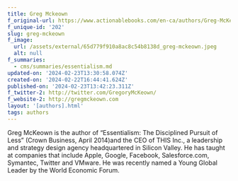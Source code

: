 ```yaml
---
title: Greg Mckeown
f_original-url: https://www.actionablebooks.com/en-ca/authors/Greg-McKeown/
f_unique-id: '202'
slug: greg-mckeown
f_image:
  url: /assets/external/65d779f910a8ac8c54b8138d_greg-mckeown.jpeg
  alt: null
f_summaries:
  - cms/summaries/essentialism.md
updated-on: '2024-02-23T13:30:58.074Z'
created-on: '2024-02-22T16:44:41.624Z'
published-on: '2024-02-23T13:42:23.311Z'
f_twitter-2: http://twitter.com/GregoryMcKeown/
f_website-2: http://gregmckeown.com
layout: '[authors].html'
tags: authors
---
```


Greg McKeown is the author of “Essentialism: The Disciplined Pursuit of Less” (Crown Business, April 2014)and the CEO of THIS Inc., a leadership and strategy design agency headquartered in Silicon Valley. He has taught at companies that include Apple, Google, Facebook, Salesforce.com, Symantec, Twitter and VMware. He was recently named a Young Global Leader by the World Economic Forum.
